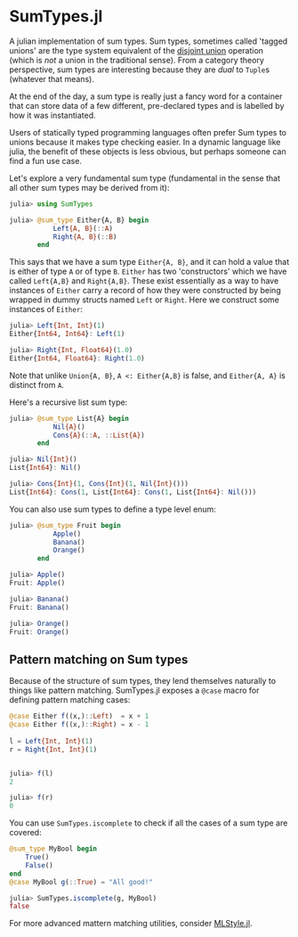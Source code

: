 # SumTypes.jl

A julian implementation of sum types. Sum types, sometimes called 'tagged unions' are the type system equivalent of the [disjoint union](https://en.wikipedia.org/wiki/Disjoint_union) operation (which is *not* a union in the traditional sense). From a category theory perspective, sum types are interesting because they are *dual* to `Tuple`s (whatever that means).

At the end of the day, a sum type is really just a fancy word for a container that can store data of a few different, pre-declared types and is labelled by how it was instantiated.

Users of statically typed programming languages often prefer Sum types to unions because it makes type checking easier. In a dynamic language like julia, the benefit of these objects is less obvious, but perhaps someone can find a fun use case.

Let's explore a very fundamental sum type (fundamental in the sense that all other sum types may be derived from it):

```julia
julia> using SumTypes

julia> @sum_type Either{A, B} begin
           Left{A, B}(::A)
           Right{A, B}(::B)
       end
```

This says that we have a sum type `Either{A, B}`, and it can hold a value that is either of type `A` or of type `B`. `Either` has two 'constructors' which we have called `Left{A,B}` and `Right{A,B}`. These exist essentially as a way to have instances of
`Either` carry a record of how they were constructed by being wrapped in dummy structs named `Left` or `Right`. Here we construct some instances of `Either`:

```julia
julia> Left{Int, Int}(1)
Either{Int64, Int64}: Left(1)

julia> Right{Int, Float64}(1.0)
Either{Int64, Float64}: Right(1.0)
```

Note that unlike `Union{A, B}`, `A <: Either{A,B}` is false, and
`Either{A, A}` is distinct from `A`.


Here's a recursive list sum type:

```julia 
julia> @sum_type List{A} begin 
	       Nil{A}()
	       Cons{A}(::A, ::List{A}) 
       end

julia> Nil{Int}()
List{Int64}: Nil()

julia> Cons{Int}(1, Cons{Int}(1, Nil{Int}()))
List{Int64}: Cons(1, List{Int64}: Cons(1, List{Int64}: Nil()))
```


You can also use sum types to define a type level enum:
```julia
julia> @sum_type Fruit begin
           Apple()
           Banana()
           Orange()
       end

julia> Apple()
Fruit: Apple()

julia> Banana()
Fruit: Banana()

julia> Orange()
Fruit: Orange()
```

## Pattern matching on Sum types

Because of the structure of sum types, they lend themselves naturally to things like pattern matching. SumTypes.jl exposes a `@case` macro for defining pattern matching cases: 

```julia
@case Either f((x,)::Left)  = x + 1
@case Either f((x,)::Right) = x - 1
 
l = Left{Int, Int}(1)
r = Right{Int, Int}(1)


julia> f(l)
2

julia> f(r)
0
``` 

You can use `SumTypes.iscomplete` to check if all the cases of a sum type are covered:
```julia
@sum_type MyBool begin
    True()
    False()
end
@case MyBool g(::True) = "All good!"

julia> SumTypes.iscomplete(g, MyBool)
false
```

For more advanced mattern matching utilities, consider [MLStyle.jl](https://github.com/thautwarm/MLStyle.jl/).
